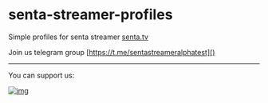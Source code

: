 # senta-streamer-profiles

Simple profiles for senta streamer [senta.tv](senta.tv)

Join us telegram group [https://t.me/sentastreameralphatest]()

---

You can support us:

[![img](https://cdn.buymeacoffee.com/buttons/v2/default-yellow.png)](https://buymeacoffee.com/sentatv)
